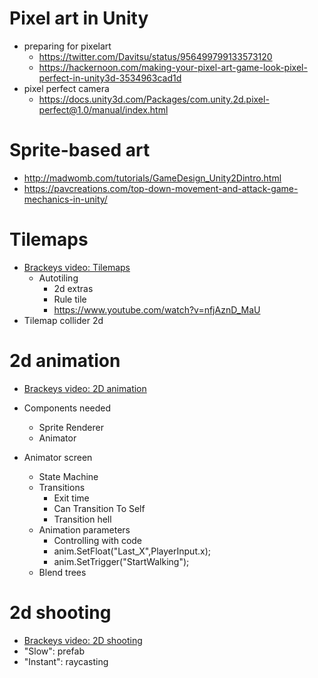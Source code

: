 # Pixel art in Unity




* preparing for pixelart
  * https://twitter.com/Davitsu/status/956499799133573120
  * https://hackernoon.com/making-your-pixel-art-game-look-pixel-perfect-in-unity3d-3534963cad1d
* pixel perfect camera
  * https://docs.unity3d.com/Packages/com.unity.2d.pixel-perfect@1.0/manual/index.html


# Sprite-based art

* http://madwomb.com/tutorials/GameDesign_Unity2Dintro.html
* https://pavcreations.com/top-down-movement-and-attack-game-mechanics-in-unity/

# Tilemaps

* [Brackeys video: Tilemaps](https://www.youtube.com/watch?v=ryISV_nH8qw)
  * Autotiling
    * 2d extras
    * Rule tile
    * https://www.youtube.com/watch?v=nfjAznD_MaU
* Tilemap collider 2d
# 2d animation

* [Brackeys video: 2D animation](https://www.youtube.com/watch?v=hkaysu1Z-N8)
* Components needed
  * Sprite Renderer
  * Animator

* Animator screen
  * State Machine
  * Transitions
    * Exit time
    * Can Transition To Self
    * Transition hell
  * Animation parameters
    * Controlling with code
    * anim.SetFloat("Last_X",PlayerInput.x);
    * anim.SetTrigger("StartWalking"); 
  * Blend trees

# 2d shooting

* [Brackeys video: 2D shooting](https://www.youtube.com/watch?v=wkKsl1Mfp5M)
* "Slow": prefab
* "Instant": raycasting